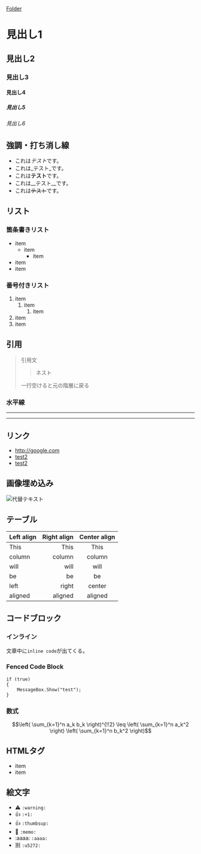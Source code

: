 ﻿[Folder](Folder)

# 見出し1
## 見出し2
### 見出し3
#### 見出し4
##### 見出し5
###### 見出し6

## 強調・打ち消し線
- これは*テスト*です。
- これは_テスト_です。
- これは**テスト**です。
- これは__テスト__です。
- これは~~テスト~~です。

## リスト
### 箇条書きリスト
- item
	- item
		- item
- item
- item

### 番号付きリスト
1. item
	1. item
		1. item
1. item
1. item

## 引用
> 引用文
>> ネスト
>
> 一行空けると元の階層に戻る

### 水平線
---
***

## リンク
- <http://google.com>
- [test2](Folder/Test2 "タイトル")
- [test2](Folder/Test2)

## 画像埋め込み
![代替テキスト](画像のURL)

## テーブル
| Left align | Right align | Center align |
|:-----------|------------:|:------------:|
| This | This | This |
| column | column | column |
| will | will | will |
| be | be | be |
| left | right | center |
| aligned | aligned | aligned |

## コードブロック
### インライン
文章中に`inline code`が出てくる。

### Fenced Code Block
```charp
if (true)
{
	MessageBox.Show("test");
}
```

### 数式
```math
\left( \sum_{k=1}^n a_k b_k \right)^{!!2} \leq
\left( \sum_{k=1}^n a_k^2 \right) \left( \sum_{k=1}^n b_k^2 \right)
```

## HTMLタグ
<ul>
  <li>item</li>
  <li>item</li>
</ul>

## 絵文字
- :warning: `:warning:`
- :+1: `:+1:`
- :thumbsup: `:thumbsup:`
- :memo: `:memo:`
- :aaaa: `:aaaa:`
- :u5272: `:u5272:`

